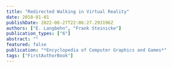 ```yaml
---
title: "Redirected Walking in Virtual Reality"
date: 2018-01-01
publishDate: 2022-06-27T22:06:27.293196Z
authors: ["E. Langbehn", "Frank Steinicke"]
publication_types: ["6"]
abstract: ""
featured: false
publication: "*Encyclopedia of Computer Graphics and Games*"
tags: ["FirstAuthorBook"]
---
```


